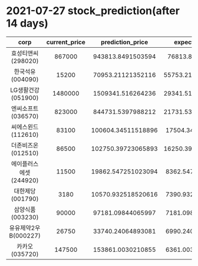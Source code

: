 # 2021-07-27 stock_prediction(after 14 days)

|   corp   |   current_price   |   prediction_price   |   expected_profit   |
|:--------:|:-----------------:|:--------------------:|:-------------------:|
|효성티앤씨(298020)|867000|943813.8491503594|76813.8491503594|
|한국석유(004090)|15200|70953.21121352116|55753.211213521165|
|LG생활건강(051900)|1480000|1509341.516264236|29341.516264236066|
|엔씨소프트(036570)|823000|844731.5397988212|21731.539798821206|
|씨에스윈드(112610)|83100|100604.34511518896|17504.34511518896|
|더존비즈온(012510)|86500|102750.39723065893|16250.397230658928|
|에이플러스에셋(244920)|11500|19862.547251023094|8362.547251023094|
|대한제당(001790)|3180|10570.932518520616|7390.932518520616|
|삼양식품(003230)|90000|97181.09844065997|7181.098440659975|
|유유제약2우B(000227)|26750|33740.24064893081|6990.240648930812|
|카카오(035720)|147500|153861.0030210855|6361.003021085489|
